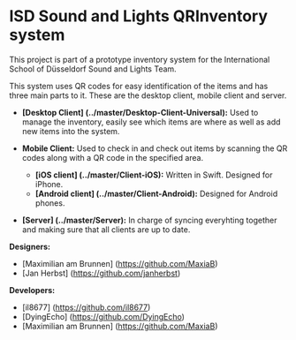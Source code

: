# ISD Sound and Lights QRInventory system

This project is part of a prototype inventory system for the International School of Düsseldorf Sound and Lights Team.

This system uses QR codes for easy identification of the items and has three main parts to it. These are the desktop client, mobile client and server.

* **[Desktop Client] (../master/Desktop-Client-Universal):** Used to manage the inventory, easily see which items are where as well as add new items into the system.

* **Mobile Client:** Used to check in and check out items by scanning the QR codes along with a QR code in the specified area.
	* **[iOS client] (../master/Client-iOS):** Written in Swift. Designed for iPhone.
	* **[Android client] (../master/Client-Android):** Designed for Android phones.

* **[Server] (../master/Server):** In charge of syncing everyhting together and making sure that all clients are up to date.

**Designers:**
* [Maximilian am Brunnen] (https://github.com/MaxiaB)
* [Jan Herbst] (https://github.com/janherbst)

**Developers:**
* [il8677] (https://github.com/il8677)
* [DyingEcho] (https://github.com/DyingEcho)
* [Maximilian am Brunnen] (https://github.com/MaxiaB)
